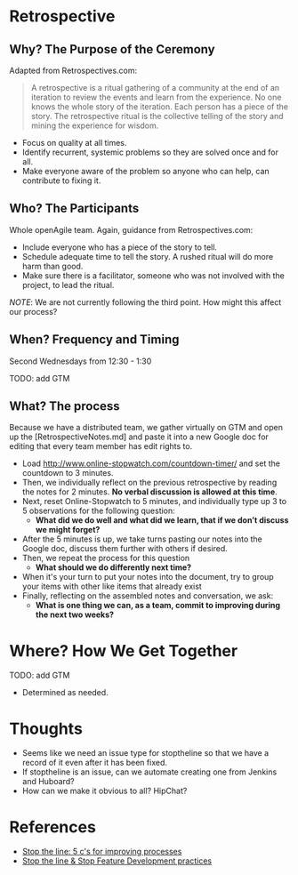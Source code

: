 # Retrospective

## Why? The Purpose of the Ceremony

Adapted from Retrospectives.com:

> A retrospective is a ritual gathering of a community at the end of an iteration to review the events and learn from the experience. No one knows the whole story of the iteration. Each person has a piece of the story. The retrospective ritual is the collective telling of the story and mining the experience for wisdom.

* Focus on quality at all times.
* Identify recurrent, systemic problems so they are solved once and for all.
* Make everyone aware of the problem so anyone who can help, can contribute to fixing it.

## Who? The Participants

Whole openAgile team. Again, guidance from Retrospectives.com:


* Include everyone who has a piece of the story to tell.
* Schedule adequate time to tell the story. A rushed ritual will do more harm than good.
* Make sure there is a facilitator, someone who was not involved with the project, to lead the ritual.

*NOTE*: We are not currently following the third point. How might this affect our process? 

## When? Frequency and Timing

Second Wednesdays from 12:30 - 1:30

TODO: add GTM

## What? The process

Because we have a distributed team, we gather virtually on GTM and open up the [RetrospectiveNotes.md] and paste it into a new Google doc for editing that every team member has edit rights to.

* Load http://www.online-stopwatch.com/countdown-timer/ and set the countdown to 3 minutes.
* Then, we individually reflect on the previous retrospective by reading the notes for 2 minutes. **No verbal discussion is allowed at this time**.
* Next, reset Online-Stopwatch to 5 minutes, and individually type up 3 to 5 observations for the following question: 
    * **What did we do well and what did we learn, that if we don’t discuss we might forget?**
* After the 5 minutes is up, we take turns pasting our notes into the Google doc, discuss them further with others if desired.
* Then, we repeat the process for this question
    * **What should we do differently next time?**
* When it's your turn to put your notes into the document, try to group your items with other like items that already exist
* Finally, reflecting on the assembled notes and conversation, we ask: 
    * **What is one thing we can, as a team, commit to improving during the next two weeks?**


# Where? How We Get Together

TODO: add GTM

* Determined as needed.

# Thoughts

* Seems like we need an issue type for stoptheline so that we have a record of it even after it has been fixed.
* If stoptheline is an issue, can we automate creating one from Jenkins and Huboard?
* How can we make it obvious to all? HipChat?

# References

* [Stop the line: 5 c's for improving processes](http://www.slideshare.net/onimproving/stop-the-line-5-cs-for-improving-processes)
* [Stop the line & Stop Feature Development practices](http://www.slideshare.net/agilespain/presentation-cas2011-18102011)
